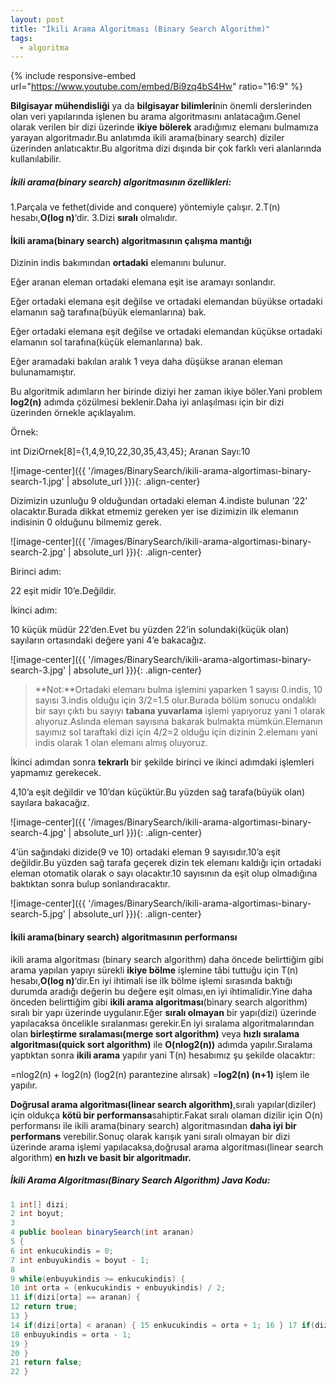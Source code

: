```yaml
---
layout: post
title: "İkili Arama Algoritması (Binary Search Algorithm)"
tags:
  - algoritma
---
```


{% include responsive-embed url="https://www.youtube.com/embed/Bi9zq4bS4Hw" ratio="16:9" %}


**Bilgisayar mühendisliği** ya da **bilgisayar bilimleri**nin önemli derslerinden olan veri yapılarında işlenen bu arama algoritmasını anlatacağım.Genel olarak verilen bir dizi üzerinde **ikiye bölerek** aradığımız elemanı bulmamıza yarayan algoritmadır.Bu anlatımda ikili arama(binary search) diziler üzerinden anlatıcaktır.Bu algoritma dizi dışında bir çok farklı veri alanlarında kullanılabilir.

##### **İkili arama(binary search) algoritmasının özellikleri:**

1.Parçala ve fethet(divide and conquere) yöntemiyle çalışır.
2.T(n) hesabı,**O(log n)**‘dir.
3.Dizi **sıralı** olmalıdır.

#### **İkili arama(binary search) algoritmasının çalışma mantığı**

Dizinin indis bakımından **ortadaki** elemanını bulunur.

Eğer aranan eleman ortadaki elemana eşit ise aramayı sonlandır.

Eğer ortadaki elemana eşit değilse ve ortadaki elemandan büyükse ortadaki elamanın sağ tarafına(büyük elemanlarına) bak.

Eğer ortadaki elemana eşit değilse ve ortadaki elemandan küçükse ortadaki elamanın sol tarafına(küçük elemanlarına) bak.

Eğer aramadaki bakılan aralık 1 veya daha düşükse aranan eleman bulunamamıştır.

Bu algoritmik adımların her birinde diziyi her zaman ikiye böler.Yani problem **log2(n)** adımda çözülmesi beklenir.Daha iyi anlaşılması için bir dizi üzerinden örnekle açıklayalım.

Örnek:

int DiziOrnek[8]={1,4,9,10,22,30,35,43,45};
Aranan Sayı:10

![image-center]({{ '/images/BinarySearch/ikili-arama-algortiması-binary-search-1.jpg' | absolute_url }}){: .align-center}

Dizimizin uzunluğu 9 olduğundan ortadaki eleman 4.indiste bulunan ’22’ olacaktır.Burada dikkat etmemiz gereken yer ise dizimizin ilk elemanın indisinin 0 olduğunu bilmemiz gerek.

![image-center]({{ '/images/BinarySearch/ikili-arama-algortiması-binary-search-2.jpg' | absolute_url }}){: .align-center}

Birinci adım:

22 eşit midir 10’e.Değildir.

İkinci adım:

10 küçük müdür 22’den.Evet bu yüzden 22’in solundaki(küçük olan) sayıların ortasındaki değere yani 4’e bakacağız.

![image-center]({{ '/images/BinarySearch/ikili-arama-algortiması-binary-search-3.jpg' | absolute_url }}){: .align-center}

> **Not:**Ortadaki elemanı bulma işlemini yaparken 1 sayısı 0.indis, 10 sayısı 3.indis olduğu için 3/2=1.5 olur.Burada bölüm sonucu ondalıklı bir sayı çıktı bu sayıyı **tabana yuvarlama** işlemi yapıyoruz yani 1 olarak alıyoruz.Aslında eleman sayısına bakarak bulmakta mümkün.Elemanın sayımız sol taraftaki dizi için 4/2=2 olduğu için dizinin 2.elemanı yani indis olarak 1 olan elemanı almış oluyoruz.

İkinci adımdan sonra **tekrarlı** bir şekilde birinci ve ikinci adımdaki işlemleri yapmamız gerekecek.

4,10’a eşit değildir ve 10’dan küçüktür.Bu yüzden sağ tarafa(büyük olan) sayılara bakacağız.

![image-center]({{ '/images/BinarySearch/ikili-arama-algortiması-binary-search-4.jpg' | absolute_url }}){: .align-center}

4’ün sağındaki dizide(9 ve 10) ortadaki eleman 9 sayısıdır.10’a eşit değildir.Bu yüzden sağ tarafa geçerek dizin tek elemanı kaldığı için ortadaki eleman otomatik olarak o sayı olacaktır.10 sayısının da eşit olup olmadığına baktıktan sonra bulup sonlandıracaktır.

![image-center]({{ '/images/BinarySearch/ikili-arama-algortiması-binary-search-5.jpg' | absolute_url }}){: .align-center}

#### **İkili arama(binary search) algoritmasının performansı**

ikili arama algoritması (binary search algorithm) daha öncede belirttiğim gibi arama yapılan yapıyı sürekli **ikiye bölme** işlemine tâbi tuttuğu için T(n) hesabı,**O(log n)**‘dir.En iyi ihtimali ise ilk bölme işlemi sırasında baktığı durumda aradığı değerin bu değere eşit olması,en iyi ihtimalidir.Yine daha önceden belirttiğim gibi **ikili arama algoritması**(binary search algorithm) sıralı bir yapı üzerinde uygulanır.Eğer **sıralı olmayan** bir yapı(dizi) üzerinde yapılacaksa öncelikle sıralanması gerekir.En iyi sıralama algoritmalarından olan **birleştirme sıralaması(merge sort algorithm)** veya **hızlı sıralama algoritması(quick sort algorithm)** ile **O(nlog2(n))** adımda yapılır.Sıralama yaptıktan sonra **ikili arama** yapılır yani T(n) hesabımız şu şekilde olacaktır:

=nlog2(n) + log2(n) (log2(n) parantezine alırsak)
=**log2(n) (n+1)** işlem ile yapılır.

**Doğrusal arama algoritması(linear search algorithm)**,sıralı yapılar(diziler) için oldukça **kötü bir performansa**sahiptir.Fakat sıralı olaman dizilir için O(n) performansı ile ikili arama(binary search) algoritmasından **daha iyi bir performans** verebilir.Sonuç olarak karışık yani sıralı olmayan bir dizi üzerinde arama işlemi yapılacaksa,doğrusal arama algoritması(linear search algorithm) **en hızlı ve basit bir algoritmadır.**

##### **İkili Arama Algoritması(Binary Search Algorithm) Java Kodu:**

```java
1 int[] dizi;
2 int boyut;
3
4 public boolean binarySearch(int aranan)
5 {
6 int enkucukindis = 0;
7 int enbuyukindis = boyut - 1;
8
9 while(enbuyukindis >= enkucukindis) {
10 int orta = (enkucukindis + enbuyukindis) / 2;
11 if(dizi[orta] == aranan) {
12 return true;
13 }
14 if(dizi[orta] < aranan) { 15 enkucukindis = orta + 1; 16 } 17 if(dizi[orta] > aranan) {
18 enbuyukindis = orta - 1;
19 }
20 }
21 return false;
22 }
```

